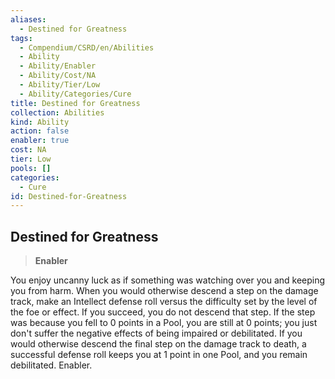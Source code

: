 ```yaml
---
aliases:
  - Destined for Greatness
tags:
  - Compendium/CSRD/en/Abilities
  - Ability
  - Ability/Enabler
  - Ability/Cost/NA
  - Ability/Tier/Low
  - Ability/Categories/Cure
title: Destined for Greatness
collection: Abilities
kind: Ability
action: false
enabler: true
cost: NA
tier: Low
pools: []
categories:
  - Cure
id: Destined-for-Greatness
---
```

## Destined for Greatness    
>**Enabler**  
    
You enjoy uncanny luck as if something was watching over you and keeping you from harm. When you would otherwise descend a step on the damage track, make an Intellect defense roll versus the difficulty set by the level of the foe or effect. If you succeed, you do not descend that step. If the step was because you fell to 0 points in a Pool, you are still at 0 points; you just don't suffer the negative effects of being impaired or debilitated. If you would otherwise descend the final step on the damage track to death, a successful defense roll keeps you at 1 point in one Pool, and you remain debilitated. Enabler.
